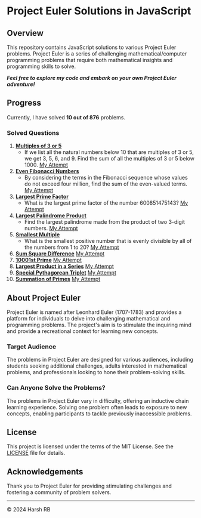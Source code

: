 # Project Euler Solutions in JavaScript

## Overview
This repository contains JavaScript solutions to various Project Euler problems. Project Euler is a series of challenging mathematical/computer programming problems that require both mathematical insights and programming skills to solve.

***Feel free to explore my code and embark on your own Project Euler adventure!***

## Progress
Currently, I have solved **10 out of 876** problems.

### Solved Questions
1. [**Multiples of 3 or 5**](https://projecteuler.net/problem=1)
   - If we list all the natural numbers below 10 that are multiples of 3 or 5, we get 3, 5, 6, and 9. Find the sum of all the multiples of 3 or 5 below 1000. [My Attempt](./1.%20Multiples%20of%203%20or%205.js)
2. [**Even Fibonacci Numbers**](https://projecteuler.net/problem=2)
   - By considering the terms in the Fibonacci sequence whose values do not exceed four million, find the sum of the even-valued terms. [My Attempt](./2.%20Even%20Fibonacci%20Numbers.js)
3. [**Largest Prime Factor**](https://projecteuler.net/problem=3)
   - What is the largest prime factor of the number 600851475143? [My Attempt](./3.%20Largest%20Prime%20Factor.js)
4. [**Largest Palindrome Product**](https://projecteuler.net/problem=4)
   - Find the largest palindrome made from the product of two 3-digit numbers. [My Attempt](./4.%20Largest%20Palindrome%20Product.js)
5. [**Smallest Multiple**](https://projecteuler.net/problem=5)
   - What is the smallest positive number that is evenly divisible by all of the numbers from 1 to 20? [My Attempt](./5.%20Smallest%20Multiple.js)
6. [**Sum Square Difference**](https://projecteuler.net/problem=6) [My Attempt](./6.%20Sum%20Square%20Difference.js)
7. [**10001st Prime**](https://projecteuler.net/problem=7) [My Attempt](./7.%2010001st%20Prime.js)
8. [**Largest Product in a Series**](https://projecteuler.net/problem=8) [My Attempt](./8.%20Largest%20Product%20in%20a%20Series.js)
9. [**Special Pythagorean Triplet**](https://projecteuler.net/problem=9) [My Attempt](./9.%20Special%20Pythagorean%20Triplet.js)
10. [**Summation of Primes**](https://projecteuler.net/problem=10) [My Attempt](./10.%20Summation%20of%20Primes.js)

## About Project Euler
Project Euler is named after Leonhard Euler (1707-1783) and provides a platform for individuals to delve into challenging mathematical and programming problems. The project's aim is to stimulate the inquiring mind and provide a recreational context for learning new concepts.

### Target Audience
The problems in Project Euler are designed for various audiences, including students seeking additional challenges, adults interested in mathematical problems, and professionals looking to hone their problem-solving skills.

### Can Anyone Solve the Problems?
The problems in Project Euler vary in difficulty, offering an inductive chain learning experience. Solving one problem often leads to exposure to new concepts, enabling participants to tackle previously inaccessible problems.

## License
This project is licensed under the terms of the MIT License. See the [LICENSE](LICENSE) file for details.

## Acknowledgements
Thank you to Project Euler for providing stimulating challenges and fostering a community of problem solvers.

---

© 2024 Harsh RB
